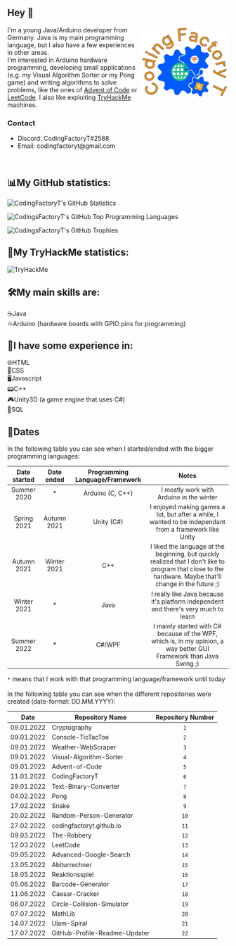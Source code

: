 ## Hey :wave:

<img src="CodingFactoryT_Logo.png" align ="right">

I'm a young Java/Arduino developer from Germany. Java is my main programming language, but I also have a few experiences in other areas. <br>
I'm interested in Arduino hardware programming, developing small applications (e.g. my Visual Algorithm Sorter or my Pong game) and writing algorithms to solve problems, like the ones of [Advent of Code](https://adventofcode.com) or [LeetCode](https://leetcode.com).
I also like exploiting [TryHackMe](https://tryhackme.com) machines.
<br>

### Contact
<ul>
  <li> Discord: CodingFactoryT#2588 </li>
  <li> Email: codingfactoryt@gmail.com</li>
</ul>
  <br>
  
## :bar_chart:My GitHub statistics:      
  ![CodingFactoryT's GitHub Statistics](https://github-readme-stats.vercel.app/api?username=CodingFactoryT&theme=tokyonight) 
  
  ![CodingsFactoryT's GitHub Top Programming Languages](https://github-readme-stats.vercel.app/api/top-langs?username=CodingFactoryT&theme=tokyonight&card_width=495) 
  
  ![CodingsFactoryT's GitHub Trophies](https://github-profile-trophy.vercel.app/?username=CodingFactoryT&theme=tokyonight)
  
## :closed_lock_with_key:My TryHackMe statistics:
<img src="https://tryhackme-badges.s3.amazonaws.com/CodingFactoryT.png" alt="TryHackMe">

## :hammer_and_wrench:My main skills are: 
:coffee:Java         <br>
:infinity:Arduino (hardware boards with GPIO pins for programming)

## :hammer:I have some experience in: 
:globe_with_meridians:HTML         <br>
:scroll:CSS          <br>
:desktop_computer:Javascript   <br>
:pager:C++          <br>
:video_game:Unity3D (a game engine that uses C#) <br>
:satellite:SQL

## :calendar:Dates

In the following table you can see when I started/ended with the bigger programming languages: <br>

|Date started|Date ended |Programming Language/Framework|Notes                                                                                   |
|:----------:|:---------:|:----------------------------:|:--------------------------------------------------------------------------------------:|
|Summer 2020 |*          |Arduino (C, C++)   	          |I mostly work with Arduino in the winter                                                |
|Spring 2021 |Autumn 2021|Unity (C#)                    |I enjoyed making games a lot, but after a while, I wanted to be independant from a framework like Unity|
|Autumn 2021 |Winter 2021|C++                           |I liked the language at the beginning, but quickly realized that I don't like to program that close to the hardware. Maybe that'll change in the future ;)
|Winter 2021 |*          |Java                          |I really like Java because it's platform independent and there's very much to learn|
|Summer 2022 |*          |C#/WPF                        |I mainly started with C# because of the WPF, which is, in my opinion, a way better GUI Framework than Java Swing ;)|

`*` means that I work with that programming language/framework until today <br> <br> 
In the following table you can see when the different repositories were created (date-format: DD.MM.YYYY): <br>

|Date      |Repository Name                                                                                     |Repository Number|
|----------|----------------------------------------------------------------------------------------------------|:---------------:|
|09.01.2022|Cryptography                                                                                        |`1`              |
|09.01.2022|Console-TicTacToe                                                                                   |`2`              |
|09.01.2022|Weather-WebScraper                                                                                  |`3`              |
|09.01.2022|Visual-Algorithm-Sorter                                                                             |`4`              |
|09.01.2022|Advent-of-Code                                                                                      |`5`              |
|11.01.2022|CodingFactoryT                                                                                      |`6`              |
|29.01.2022|Text-Binary-Converter                                                                               |`7`              |
|04.02.2022|Pong                                                                                                |`8`              |
|17.02.2022|Snake                                                                                               |`9`              |
|20.02.2022|Random-Person-Generator                                                                             |`10`             |
|27.02.2022|codingfactoryt.github.io                                                                            |`11`             |
|09.03.2022|The-Robbery                                                                                         |`12`             |
|12.03.2022|LeetCode                                                                                            |`13`             |
|09.05.2022|Advanced-Google-Search                                                                              |`14`             |
|13.05.2022|Abiturrechner                                                                                       |`15`             |
|18.05.2022|Reaktionsspiel                                                                                      |`16`             |
|05.06.2022|Barcode-Generator                                                                                   |`17`             |
|11.06.2022|Caesar-Cracker                                                                                      |`18`             |
|06.07.2022|Circle-Collision-Simulator                                                                          |`19`             |
|07.07.2022|MathLib                                                                                             |`20`             |
|14.07.2022|Ulam-Spiral                                                                                         |`21`             |
|17.07.2022|GitHub-Profile-Readme-Updater                                                                       |`22`             |
